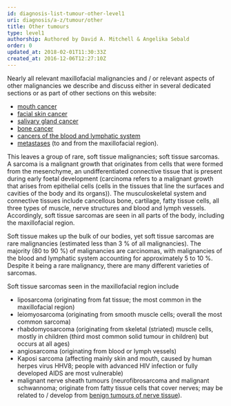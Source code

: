 ```yaml
---
id: diagnosis-list-tumour-other-level1
uri: diagnosis/a-z/tumour/other
title: Other tumours
type: level1
authorship: Authored by David A. Mitchell & Angelika Sebald
order: 0
updated_at: 2018-02-01T11:30:33Z
created_at: 2016-12-06T12:27:10Z
---
```


<p>Nearly all relevant maxillofacial malignancies and / or relevant
    aspects of other malignancies we describe and discuss either
    in several dedicated sections or as part of other sections
    on this website:</p>
<ul>
    <li><a href="/diagnosis/a-z/cancer/mouth-cancer">mouth cancer</a></li>
    <li><a href="/diagnosis/a-z/cancer/facial-skin">facial skin cancer</a></li>
    <li><a href="/diagnosis/a-z/cancer/salivary-gland">salivary gland cancer</a></li>
    <li><a href="/diagnosis/a-z/bone-lesion">bone cancer</a></li>
    <li><a href="/diagnosis/a-z/tumour/blood-malignancy">cancers of the blood and lymphatic system</a></li>
    <li><a href="/diagnosis/a-z/tumour/metastases">metastases</a>        (to and from the maxillofacial region).</li>
</ul>
<p>This leaves a group of rare, soft tissue malignancies; soft tissue
    sarcomas. A sarcoma is a malignant growth that originates
    from cells that were formed from the mesenchyme, an undifferentiated
    connective tissue that is present during early foetal development
    (carcinoma refers to a malignant growth that arises from
    epithelial cells (cells in the tissues that line the surfaces
    and cavities of the body and its organs)). The musculoskeletal
    system and connective tissues include cancellous bone, cartilage,
    fatty tissue cells, all three types of muscle, nerve structures
    and blood and lymph vessels. Accordingly, soft tissue sarcomas
    are seen in all parts of the body, including the maxillofacial
    region.</p>
<p>Soft tissue makes up the bulk of our bodies, yet soft tissue
    sarcomas are rare malignancies (estimated less than 3 % of
    all malignancies). The majority (80 to 90 %) of malignancies
    are carcinomas, with malignancies of the blood and lymphatic
    system accounting for approximately 5 to 10 %. Despite it
    being a rare malignancy, there are many different varieties
    of sarcomas.</p>
<p>Soft tissue sarcomas seen in the maxillofacial region include</p>
<ul>
    <li>liposarcoma (originating from fat tissue; the most common
        in the maxillofacial region)</li>
    <li>leiomyosarcoma (originating from smooth muscle cells; overall
        the most common sarcoma)</li>
    <li>rhabdomyosarcoma (originating from skeletal (striated) muscle
        cells, mostly in children (third most common solid tumour
        in children) but occurs at all ages)</li>
    <li>angiosarcoma (originating from blood or lymph vessels)</li>
    <li>Kaposi sarcoma (affecting mainly skin and mouth, caused by
        human herpes virus HHV8; people with advanced HIV infection
        or fully developed AIDS are most vulnerable)</li>
    <li>malignant nerve sheath tumours (neurofibrosarcoma and malignant
        schwannoma; originate from fatty tissue cells that cover
        nerves; may be related to / develop from <a href="/diagnosis/a-z/benign-lump/detailed">benign tumours of nerve tissue</a>).</li>
</ul>

